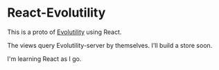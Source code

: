 # React-Evolutility

This is a proto of [Evolutility](https://github.com/evoluteur/evolutility) using React. 

The views query Evolutility-server by themselves. I'll build a store soon.

I'm learning React as I go.